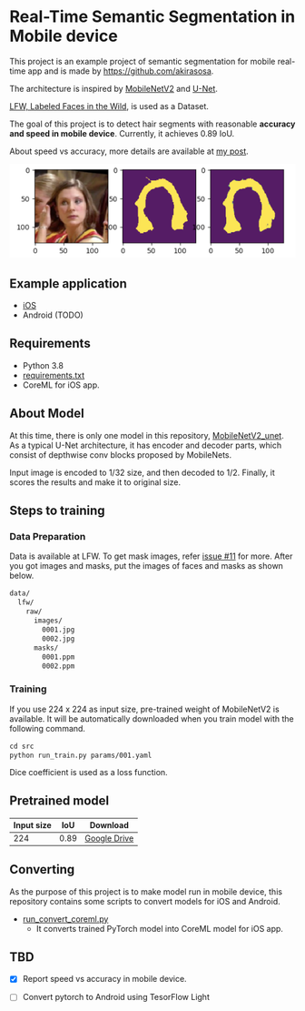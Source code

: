 # Real-Time Semantic Segmentation in Mobile device

This project is an example project of semantic segmentation for mobile real-time app and is made by https://github.com/akirasosa.

The architecture is inspired by [MobileNetV2](https://arxiv.org/abs/1801.04381) and [U-Net](https://arxiv.org/abs/1505.04597).

[LFW, Labeled Faces in the Wild](http://vis-www.cs.umass.edu/lfw/part_labels/), is used as a Dataset.

The goal of this project is to detect hair segments with reasonable **accuracy and speed in mobile device**. Currently, it achieves 0.89 IoU.

About speed vs accuracy, more details are available at [my post](https://medium.com/vitalify-asia/real-time-deep-learning-in-mobile-application-25cf601a8976).

![Example of predicted image.](assets/prediction.png)

## Example application

* [iOS](https://github.com/vfa-tranhv/MobileAILab-HairColor-iOS)
* Android (TODO)

## Requirements

* Python 3.8
* [requirements.txt](./requirements.txt)
* CoreML for iOS app.

## About Model

At this time, there is only one model in this repository, [MobileNetV2_unet](./src/mobile_seg/modules/net.py). As a typical U-Net architecture, it has encoder and decoder parts, which consist of depthwise conv blocks proposed by MobileNets.

Input image is encoded to 1/32 size, and then decoded to 1/2. Finally, it scores the results and make it to original size.

## Steps to training

### Data Preparation

Data is available at LFW. To get mask images, refer [issue #11](../../issues/11) for more. After you got images and masks, put the images of faces and masks as shown below.
```
data/
  lfw/
    raw/
      images/
        0001.jpg
        0002.jpg
      masks/
        0001.ppm
        0002.ppm
```

### Training

If you use 224 x 224 as input size, pre-trained weight of MobileNetV2 is available. It will be automatically downloaded when you train model with the following command.

```
cd src
python run_train.py params/001.yaml
```

Dice coefficient is used as a loss function.

## Pretrained model

|Input size|IoU|Download|
|----|----|---|
|224|0.89|[Google Drive](https://drive.google.com/file/d/11qBqH79RqCaibuACzZD_b9yIY9fwJinJ/view?usp=sharing)|

## Converting

As the purpose of this project is to make model run in mobile device, this repository contains some scripts to convert models for iOS and Android.

* [run_convert_coreml.py](src/run_convert_coreml.py)
  * It converts trained PyTorch model into CoreML model for iOS app.

## TBD

- [x] Report speed vs accuracy in mobile device.
- [ ] Convert pytorch to Android using TesorFlow Light


